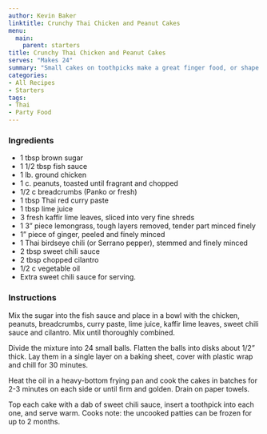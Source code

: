 ```yaml
---
author: Kevin Baker
linktitle: Crunchy Thai Chicken and Peanut Cakes
menu:
  main:
    parent: starters
title: Crunchy Thai Chicken and Peanut Cakes
serves: "Makes 24"
summary: "Small cakes on toothpicks make a great finger food, or shape slightly larger cakes to serve over steamed rice with cilantro leaves, sliced scallions and chopped peanuts for a light supper."
categories:
- All Recipes
- Starters
tags: 
- Thai
- Party Food
---
```

### Ingredients

<div class="ingredient-list">

* 1 tbsp brown sugar  
* 1 1/2 tbsp fish sauce  
* 1 lb. ground chicken  
* 1 c. peanuts, toasted until fragrant and chopped  
* 1/2 c breadcrumbs (Panko or fresh)  
* 1 tbsp Thai red curry paste  
* 1 tbsp lime juice  
* 3 fresh kaffir lime leaves, sliced into very fine shreds  
* 1 3” piece lemongrass, tough layers removed, tender part minced finely  
* 1” piece of ginger, peeled and finely minced  
* 1 Thai birdseye chili (or Serrano pepper), stemmed and finely minced   
* 2 tbsp sweet chili sauce  
* 2 tbsp chopped cilantro  
* 1/2 c vegetable oil  
* Extra sweet chili sauce for serving.   

</div>

### Instructions

Mix the sugar into the fish sauce and place in a bowl with the chicken, peanuts, breadcrumbs, curry paste, lime juice, kaffir lime leaves, sweet chili sauce and cilantro. Mix until thoroughly combined.

Divide the mixture into 24 small balls. Flatten the balls into disks about 1/2” thick. Lay them in a single layer on a baking sheet, cover with plastic wrap and chill for 30 minutes.

Heat the oil in a heavy-bottom frying pan and cook the cakes in batches for 2-3 minutes on each side or until firm and golden. Drain on paper towels.

Top each cake with a dab of sweet chili sauce, insert a toothpick into each one, and serve warm.
Cooks note: the uncooked patties can be frozen for up to 2 months.